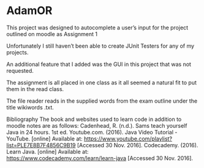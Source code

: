 # AdamOR
This project was designed to autocomplete a user’s input for the project outlined on moodle as Assignment 1

Unfortunately I still haven’t been able to create JUnit Testers for any of my projects.

An additional feature that I added was the GUI in this project that was not requested.

The assignment is all placed in one class as it all seemed a natural fit to put them in the read class. 

The file reader reads in the supplied words from the exam outline under the title wikiwords .txt.



Bibliography 
The book and websites used to learn code in addition to moodle notes are as follows:
Cadenhead, R. (n.d.). Sams teach yourself Java in 24 hours. 1st ed.
Youtube.com. (2016). Java Video Tutorial - YouTube. [online] Available at: https://www.youtube.com/playlist?list=PLE7E8B7F4856C9B19 [Accessed 30 Nov. 2016].
Codecademy. (2016). Learn Java. [online] Available at: https://www.codecademy.com/learn/learn-java [Accessed 30 Nov. 2016].




